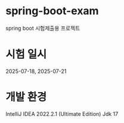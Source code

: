 # spring-boot-exam
spring boot 시험제출용 프로젝트

# 시험 일시
2025-07-18, 2025-07-21

# 개발 환경
IntelliJ IDEA 2022.2.1 (Ultimate Edition)
Jdk 17
